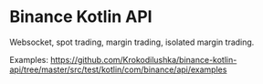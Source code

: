 # Binance Kotlin API
Websocket, spot trading, margin trading, isolated margin trading.

Examples: https://github.com/Krokodilushka/binance-kotlin-api/tree/master/src/test/kotlin/com/binance/api/examples

